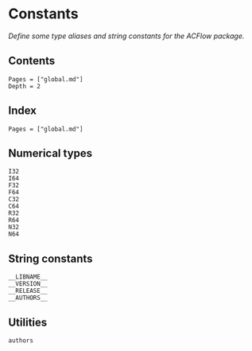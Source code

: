 # Constants

*Define some type aliases and string constants for the ACFlow package.*

## Contents

```@contents
Pages = ["global.md"]
Depth = 2
```

## Index

```@index
Pages = ["global.md"]
```

## Numerical types

```@docs
I32
I64
F32
F64
C32
C64
R32
R64
N32
N64
```

## String constants

```@docs
__LIBNAME__
__VERSION__
__RELEASE__
__AUTHORS__
```

## Utilities

```@docs
authors
```
